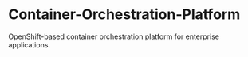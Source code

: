 # Container-Orchestration-Platform
OpenShift-based container orchestration platform for enterprise applications.
